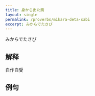 ```yaml
---
title: 身から出た錆
layout: single
permalink: /proverbs/mikara-deta-sabi
excerpt: みからでたさび
---
```


みからでたさび

## 解释

自作自受

## 例句

